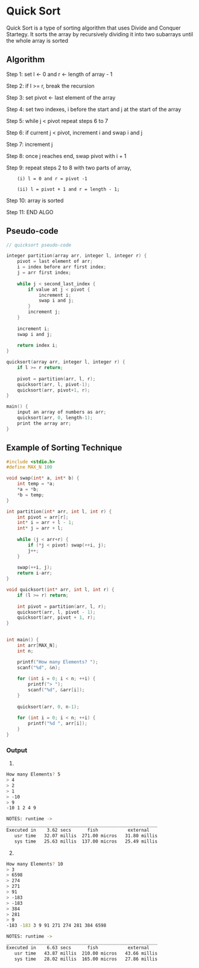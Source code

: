 # Quick Sort

Quick Sort is a type of sorting algorithm that uses Divide and Conquer Startegy. It sorts the array by recursively dividing it into
two subarrays until the whole array is sorted

## Algorithm

Step 1: set l <- 0 and r <- length of array - 1

Step 2: if l >= r, break the recursion

Step 3: set pivot <- last element of the array

Step 4: set two indexes, i before the start and j at the start of the array

Step 5: while j < pivot repeat steps 6 to 7

Step 6: if current j < pivot, increment i and swap i and j

Step 7: increment j

Step 8: once j reaches end, swap pivot with i + 1

Step 9: repeat steps 2 to 8 with two parts of array, 

		(i) l = 0 and r = pivot -1

		(ii) l = pivot + 1 and r = length - 1;
	
Step 10: array is sorted

Step 11: END ALGO


## Pseudo-code
```c
// quicksort pseudo-code

integer partition(array arr, integer l, integer r) {
	pivot = last element of arr;
	i = index before arr first index;
	j = arr first index;
	
	while j < second_last_index {
		if value at j < pivot {
			increment i;
			swap i and j;
		}
		increment j;
	}
	
	increment i;
	swap i and j;
	
	return index i;
}

quicksort(array arr, integer l, integer r) {
	if l >= r return;
	
	pivot = partition(arr, l, r);
	quicksort(arr, l, pivot-1);
	quicksort(arr, pivot+1, r);
}

main() {
	input an array of numbers as arr;
	quicksort(arr, 0, length-1);
	print the array arr;
}
```

## Example of Sorting Technique

```c
#include <stdio.h>
#define MAX_N 100

void swap(int* a, int* b) {
	int temp = *a;
	*a = *b;
	*b = temp;
}

int partition(int* arr, int l, int r) {
	int pivot = arr[r];
	int* i = arr + l - 1;
    int* j = arr + l;
	
	while (j < arr+r) {
		if (*j < pivot) swap(++i, j);
		j++;
	}
	
	swap(++i, j);
	return i-arr;
}

void quicksort(int* arr, int l, int r) {
	if (l >= r) return;
	
	int pivot = partition(arr, l, r);
	quicksort(arr, l, pivot - 1);
	quicksort(arr, pivot + 1, r);
}

  
int main() {
	int arr[MAX_N];
	int n;

	printf("How many Elements? ");
	scanf("%d", &n);
	
	for (int i = 0; i < n; ++i) {
		printf("> ");
		scanf("%d", &arr[i]);
	}
	
	quicksort(arr, 0, n-1);
	
	for (int i = 0; i < n; ++i) {
		printf("%d ", arr[i]);
	}
}
```

### Output

1.
```bash
How many Elements? 5
> 4
> 2
> 1
> -10
> 9
-10 1 2 4 9

NOTES: runtime ->
________________________________________________________
Executed in    3.62 secs      fish           external
   usr time   32.07 millis  271.00 micros   31.80 millis
   sys time   25.63 millis  137.00 micros   25.49 millis
```

2.
```bash
How many Elements? 10
> 3
> 6598
> 274
> 271
> 91
> -183
> -183
> 384
> 281
> 9
-183 -183 3 9 91 271 274 281 384 6598

NOTES: runtime ->
________________________________________________________
Executed in    6.63 secs      fish           external
   usr time   43.87 millis  210.00 micros   43.66 millis
   sys time   28.02 millis  165.00 micros   27.86 millis
```